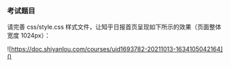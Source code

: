 ### 考试题目

请完善 css/style.css 样式文件，让知乎日报首页呈现如下所示的效果（页面整体宽度 1024px）：

![https://doc.shiyanlou.com/courses/uid1693782-20211013-1634105042164]()
